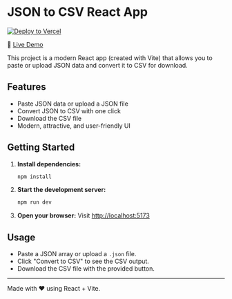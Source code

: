 # JSON to CSV React App

[![Deploy to Vercel](https://github.com/rameshthanneru/json-to-csv-react-app/actions/workflows/deploy-vercel.yml/badge.svg)](https://github.com/rameshthanneru/json-to-csv-react-app/actions/workflows/deploy-vercel.yml)

🚀 [Live Demo](https://json-to-csv-react-app.vercel.app)

This project is a modern React app (created with Vite) that allows you to paste or upload JSON data and convert it to CSV for download.

## Features
- Paste JSON data or upload a JSON file
- Convert JSON to CSV with one click
- Download the CSV file
- Modern, attractive, and user-friendly UI

## Getting Started

1. **Install dependencies:**
   ```zsh
   npm install
   ```
2. **Start the development server:**
   ```zsh
   npm run dev
   ```
3. **Open your browser:**
   Visit [http://localhost:5173](http://localhost:5173)

## Usage
- Paste a JSON array or upload a `.json` file.
- Click "Convert to CSV" to see the CSV output.
- Download the CSV file with the provided button.

---
Made with ❤️ using React + Vite.